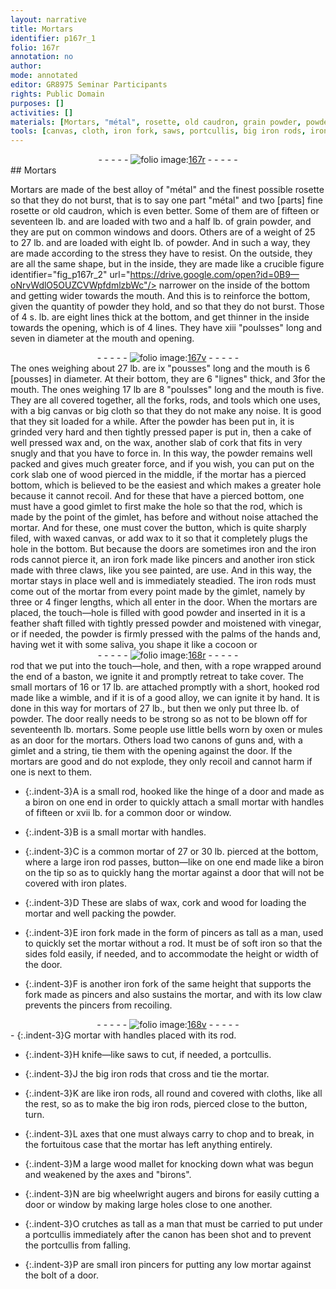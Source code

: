 ```yaml
---
layout: narrative
title: Mortars
identifier: p167r_1
folio: 167r
annotation: no
author:
mode: annotated
editor: GR8975 Seminar Participants
rights: Public Domain
purposes: []
activities: []
materials: [Mortars, "métal", rosette, old caudron, grain powder, powder, forks, rods, wax, cork, wood, iron rods, vinegar, rope, baston, guns, gimlet, small rod, biron, small mortar, common mortar, mortar with handles, crutches]
tools: [canvas, cloth, iron fork, saws, portcullis, big iron rods, iron rods, axes, mallet, wheelwright augers, birons, iron pincers]
---
```


 <div class="folio" align="center">- - - - - <a href="http://gallica.bnf.fr/ark:/12148/btv1b10500001g/f339.image" target="_blank"><img src="https://cu-mkp.github.io/GR8975-edition/assets/photo-icon.png" alt="folio image: " style="display:inline-block; margin-bottom:-3px;"/>167r</a> - - - - - </div> 
## Mortars

 <span class="figure"></span> 
<span class="material">Mortars</span> are made of the best alloy of <span class="material">"métal"</span> and the finest possible <span class="material">rosette</span> so that they do not burst, that is to say one part "métal" and two [parts] fine rosette or <span class="material">old caudron</span>, which is even better. Some of them are of <span class="unit">fifteen or seventeen lb.</span> and are loaded with <span class="unit">two and a half lb.</span> of <span class="material">grain powder</span>, and they are put on common windows and doors. Others are of a weight of <span class="unit">25 to 27 lb.</span> and are loaded with <span class="unit">eight lb.</span> of <span class="material">powder</span>. And in such a way, they are made according to the stress they have to resist. On the outside, they are all the same shape, but in the inside, they are made like a crucible
 figure identifier="fig_p167r_2" url="https://drive.google.com/open?id=0B9—oNrvWdlO5OUZCVWpfdmlzbWc"/> 
narrower on the inside of the bottom and getting wider towards the mouth. And this is to reinforce the bottom, given the quantity of <span class="material">powder</span> they hold, and so that they do not burst. Those of <span class="unit">4 s. lb.</span> are eight lines thick at the bottom, and get thinner in the inside towards the opening, which is of 4 lines. They have <span class="unit">xiii "poulsses"</span> long and <span class="unit">seven in diameter</span> at the mouth and opening.
 <div class="folio" align="center">- - - - - <a href="http://gallica.bnf.fr/ark:/12148/btv1b10500001g/f340.image" target="_blank"><img src="https://cu-mkp.github.io/GR8975-edition/assets/photo-icon.png" alt="folio image: " style="display:inline-block; margin-bottom:-3px;"/>167v</a> - - - - - </div> 
The ones weighing about <span class="unit">27 lb.</span> are <span class="unit">ix "pousses" long</span> and the mouth is <span class="unit">6 [pousses]</span> in diameter. At their bottom, they are <span class="unit">6 "lignes"</span> thick, and <span class="unit">3</span>for the mouth. The ones weighing <span class="unit">17 lb</span> are <span class="unit">8 "poulsses"</span> long and the mouth is <span class="unit">five</span>. They are all covered together, all the <span class="material">forks</span>, <span class="material">rods</span>, and tools which one uses, with a big <span class="tool">canvas</span> or big <span class="tool">cloth</span> so that they do not make any noise. It is good that they sit loaded for a while. After the <span class="material">powder</span> has been put in, it is grinded very hard and then tightly pressed paper is put in, then a cake of well pressed <span class="material">wax</span> and, on the wax, another slab of <span class="material">cork</span> that fits in very snugly and that you have to force in. In this way, the powder remains well packed and gives much greater force, and if you wish, you can put on the cork slab one of <span class="material">wood</span> pierced in the middle, if the mortar has a pierced bottom, which is believed to be the easiest and which makes a greater hole because it cannot recoil. And for these that have a pierced bottom, one must have a good gimlet to first make the hole so that the rod, which is made by the point of the gimlet, has before and without noise attached the mortar. And for these, one must cover the button, which is quite sharply filed, with waxed canvas, or add <span class="material">wax</span> to it so that it completely plugs the hole in the bottom. But because the doors are sometimes iron and the <span class="material">iron rods</span> cannot pierce it, an iron fork made like pincers and another iron stick made with three claws, like you see painted, are use. And in this way, the mortar stays in place well and is immediately steadied. The iron rods must come out of the mortar from every point made by the gimlet, namely by <span class="unit">three or 4 finger lengths</span>, which all enter in the door. When the mortars are placed, the touch—hole is filled with good powder and inserted in it is a feather shaft filled with tightly pressed powder and moistened with <span class="material">vinegar</span>, or if needed, the powder is firmly pressed with the palms of the hands and, having wet it with some saliva, you shape it like a cocoon or
 <div class="folio" align="center">- - - - - <a href="http://gallica.bnf.fr/ark:/12148/btv1b10500001g/f341.image" target="_blank"><img src="https://cu-mkp.github.io/GR8975-edition/assets/photo-icon.png" alt="folio image: " style="display:inline-block; margin-bottom:-3px;"/>168r</a> - - - - - </div> <span class="figure"></span> 
rod that we put into the touch—hole, and then, with a <span class="material">rope</span> wrapped around the end of a <span class="material">baston</span>, we ignite it and promptly retreat to take cover. The small mortars of <span class="unit">16 or 17 lb.</span> are attached promptly with a short, hooked rod made like a wimble, and if it is of a good alloy, we can ignite it by hand. It is done in this way for mortars of <span class="unit">27 lb.</span>, but then we only put <span class="unit">three lb.</span> of powder. The door really needs to be strong so as not to be blown off for <span class="unit">seventeenth lb.</span> mortars. Some people use little bells worn by oxen or mules as an door for the mortars. Others load two canons of <span class="material">guns</span> and, with a <span class="material">gimlet</span> and a string, tie them with the opening against the door. If the mortars are good and do not explode, they only recoil and cannot harm if one is next to them.
 
 
- {:.indent-3}A is a <span class="material">small rod</span>, hooked like the hinge of a door and made as a <span class="material">biron</span> on one end in order to quickly attach a small mortar with handles of fifteen or xvii lb. for a common door or window.
 
- {:.indent-3}B is a <span class="material">small mortar</span> with handles.
 
- {:.indent-3}C is a <span class="material">common mortar</span> of <span class="unit">27 or 30 lb</span>. pierced at the bottom, where a large iron rod passes, button—like on one end made like a biron on the tip so as to quickly hang the mortar against a door that will not be covered with iron plates.
 
- {:.indent-3}D These are slabs of <span class="material">wax</span>, <span class="material">cork</span> and <span class="material">wood</span> for loading the mortar and well packing the powder.
 
- {:.indent-3}E <span class="tool">iron fork</span> made in the form of pincers as tall as a man, used to quickly set the mortar without a rod. It must be of soft iron so that the sides fold easily, if needed, and to accommodate the height or width of the door.
 
- {:.indent-3}F is another <span class="tool">iron fork</span> of the same height that supports the fork made as pincers and also sustains the mortar, and with its low claw prevents the pincers from recoiling.
 <div class="folio" align="center">- - - - - <a href="http://gallica.bnf.fr/ark:/12148/btv1b10500001g/f342.image" target="_blank"><img src="https://cu-mkp.github.io/GR8975-edition/assets/photo-icon.png" alt="folio image: " style="display:inline-block; margin-bottom:-3px;"/>168v</a> - - - - - </div> 
- {:.indent-3}G <span class="material">mortar with handles</span> placed with its rod.
 
- {:.indent-3}H knife—like <span class="tool">saws</span> to cut, if needed, a <span class="tool">portcullis</span>.
 
- {:.indent-3}J the <span class="tool">big iron rods</span> that cross and tie the mortar.
 
- {:.indent-3}K are like <span class="tool">iron rods</span>, all round and covered with cloths, like all the rest, so as to make the big iron rods, pierced close to the button, turn.
 
- {:.indent-3}L <span class="tool">axes</span> that one must always carry to chop and to break, in the fortuitous case that the mortar has left anything entirely.
 
- {:.indent-3}M a large wood <span class="tool">mallet</span> for knocking down what was begun and weakened by the axes and "birons".
 
- {:.indent-3}N are big <span class="tool">wheelwright augers</span> and <span class="tool">birons</span> for easily cutting a door or window by making large holes close to one another.
 
- {:.indent-3}O <span class="material">crutches</span> as tall as a man that must be carried to put under a portcullis immediately after the canon has been shot and to prevent the portcullis from falling.
 
- {:.indent-3}P are small <span class="tool">iron pincers</span> for putting any low mortar against the bolt of a door.
 
 